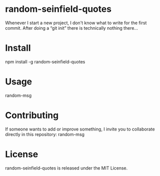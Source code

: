 # random-seinfield-quotes

Whenever I start a new project, I don't know what to write for the first commit. After doing a “git init” there is technically nothing there...

# Install

npm install -g random-seinfield-quotes

# Usage

random-msg

# Contributing

If someone wants to add or improve something, I invite you to collaborate directly in this repository: random-msg

# License

random-seinfield-quotes is released under the MIT License.
